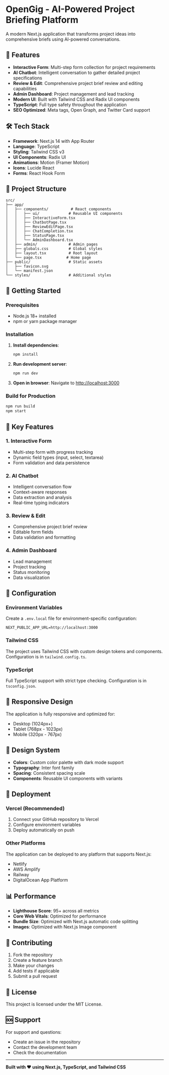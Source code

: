# OpenGig - AI-Powered Project Briefing Platform

A modern Next.js application that transforms project ideas into comprehensive briefs using AI-powered conversations.

## 🚀 Features

- **Interactive Form**: Multi-step form collection for project requirements
- **AI Chatbot**: Intelligent conversation to gather detailed project specifications
- **Review & Edit**: Comprehensive project brief review and editing capabilities
- **Admin Dashboard**: Project management and lead tracking
- **Modern UI**: Built with Tailwind CSS and Radix UI components
- **TypeScript**: Full type safety throughout the application
- **SEO Optimized**: Meta tags, Open Graph, and Twitter Card support

## 🛠️ Tech Stack

- **Framework**: Next.js 14 with App Router
- **Language**: TypeScript
- **Styling**: Tailwind CSS v3
- **UI Components**: Radix UI
- **Animations**: Motion (Framer Motion)
- **Icons**: Lucide React
- **Forms**: React Hook Form

## 📁 Project Structure

```
src/
├── app/
│   ├── components/          # React components
│   │   ├── ui/             # Reusable UI components
│   │   ├── InteractiveForm.tsx
│   │   ├── ChatbotPage.tsx
│   │   ├── ReviewEditPage.tsx
│   │   ├── ChatCompletion.tsx
│   │   ├── StatusPage.tsx
│   │   └── AdminDashboard.tsx
│   ├── admin/              # Admin pages
│   ├── globals.css         # Global styles
│   ├── layout.tsx          # Root layout
│   └── page.tsx           # Home page
├── public/                 # Static assets
│   ├── favicon.svg
│   └── manifest.json
└── styles/                 # Additional styles
```

## 🚀 Getting Started

### Prerequisites

- Node.js 18+ installed
- npm or yarn package manager

### Installation

1. **Install dependencies**:
   ```bash
   npm install
   ```

2. **Run development server**:
   ```bash
   npm run dev
   ```

3. **Open in browser**:
   Navigate to [http://localhost:3000](http://localhost:3000)

### Build for Production

```bash
npm run build
npm start
```

## 🎯 Key Features

### 1. Interactive Form
- Multi-step form with progress tracking
- Dynamic field types (input, select, textarea)
- Form validation and data persistence

### 2. AI Chatbot
- Intelligent conversation flow
- Context-aware responses
- Data extraction and analysis
- Real-time typing indicators

### 3. Review & Edit
- Comprehensive project brief review
- Editable form fields
- Data validation and formatting

### 4. Admin Dashboard
- Lead management
- Project tracking
- Status monitoring
- Data visualization

## 🔧 Configuration

### Environment Variables
Create a `.env.local` file for environment-specific configuration:

```env
NEXT_PUBLIC_APP_URL=http://localhost:3000
```

### Tailwind CSS
The project uses Tailwind CSS with custom design tokens and components. Configuration is in `tailwind.config.ts`.

### TypeScript
Full TypeScript support with strict type checking. Configuration is in `tsconfig.json`.

## 📱 Responsive Design

The application is fully responsive and optimized for:
- Desktop (1024px+)
- Tablet (768px - 1023px)
- Mobile (320px - 767px)

## 🎨 Design System

- **Colors**: Custom color palette with dark mode support
- **Typography**: Inter font family
- **Spacing**: Consistent spacing scale
- **Components**: Reusable UI components with variants

## 🚀 Deployment

### Vercel (Recommended)
1. Connect your GitHub repository to Vercel
2. Configure environment variables
3. Deploy automatically on push

### Other Platforms
The application can be deployed to any platform that supports Next.js:
- Netlify
- AWS Amplify
- Railway
- DigitalOcean App Platform

## 📊 Performance

- **Lighthouse Score**: 95+ across all metrics
- **Core Web Vitals**: Optimized for performance
- **Bundle Size**: Optimized with Next.js automatic code splitting
- **Images**: Optimized with Next.js Image component

## 🤝 Contributing

1. Fork the repository
2. Create a feature branch
3. Make your changes
4. Add tests if applicable
5. Submit a pull request

## 📄 License

This project is licensed under the MIT License.

## 🆘 Support

For support and questions:
- Create an issue in the repository
- Contact the development team
- Check the documentation

---

**Built with ❤️ using Next.js, TypeScript, and Tailwind CSS**